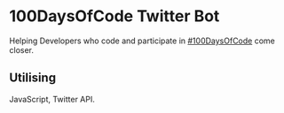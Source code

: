 # 100DaysOfCode Twitter Bot

Helping Developers who code and participate in [#100DaysOfCode](https://twitter.com/hashtag/100DaysOfCode?src=hash) come closer.

## Utilising
JavaScript, Twitter API.
